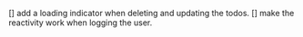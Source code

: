 [] add a loading indicator when deleting and updating the todos.
[] make the reactivity work when logging the user.
